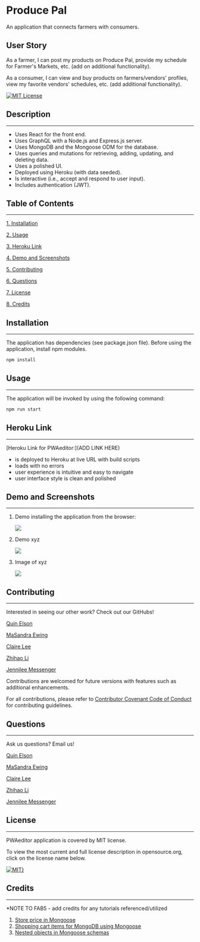 # Produce Pal
An application that connects farmers with consumers.

## User Story
As a farmer, I can post my products on Produce Pal, provide my schedule for Farmer's Markets, etc. (add on additional functionality).

As a consumer, I can view and buy products on farmers/vendors' profiles, view my favorite vendors' schedules, etc. (add additional functionality).

[![MIT License](https://img.shields.io/badge/License-MIT-blue.svg)](https://opensource.org/licenses/MIT)

## Description
---
- Uses React for the front end. 
- Uses GraphQL with a Node.js and Express.js server.
- Uses MongoDB and the Mongoose ODM for the database.
- Uses queries and mutations for retrieving, adding, updating, and deleting data. 
- Uses a polished UI. 
- Deployed using Heroku (with data seeded).
- Is interactive (i.e., accept and respond to user input).
- Includes authentication (JWT).

## Table of Contents
---
[1. Installation](#installation)

[2. Usage](#usage)

[3. Heroku Link](#heroku-link)

[4. Demo and Screenshots](#demo-and-screenshots)

[5. Contributing](#contributing)

[6. Questions](#questions)

[7. License](#license)

[8. Credits](#credits)

## Installation 
---
The application has dependencies (see package.json file). Before using the application, install npm modules.

```bash
npm install
```
## Usage 
---
The application will be invoked by using the following command:

```bash
npm run start 
```
## Heroku Link
---
[Heroku Link for PWAeditor:](ADD LINK HERE) 
* is deployed to Heroku at live URL with build scripts
* loads with no errors
* user experience is intuitive and easy to navigate
* user interface style is clean and polished

 ## Demo and Screenshots 
---
1. Demo installing the application from the browser:

    <img src="./xyz">

2. Demo xyz

    <img src="./xyz">


3. Image of xyz

    <img src="./xyz">

## Contributing 
---
Interested in seeing our other work? Check out our GitHubs!

[Quin Elson](https://github.com/qelson)

[MaSandra Ewing](https://github.com/mewing0328)

[Claire Lee](https://github.com/leeclaire156)

[Zhihao Li](https://github.com/lzh1990214)

[Jennilee Messenger](https://github.com/JMess87)


Contributions are welcomed for future versions with features such as additional enhancements.

For all contributions, please refer to [Contributor Covenant Code of Conduct](https://www.contributor-covenant.org/version/2/1/code_of_conduct/code_of_conduct.md) for contributing guidelines.

## Questions
---
Ask us questions? Email us!

[Quin Elson](mailto:qelson@protonmail.com)

[MaSandra Ewing](mailto:masandraewing@gmail.com)

[Claire Lee](mailto:lee.claire156@gmail.com)

[Zhihao Li](mailto:zli02@alumni.risd.edu)

[Jennilee Messenger](mailto:jennilee.messenger@gmail.com)

## License 
---
PWAeditor application is covered by MIT license. 

 To view the most current and full license description in opensource.org, click on the license name below.  

 [![MIT}](https://img.shields.io/badge/License-MIT-blue.svg)](https://opensource.org/licenses/MIT)

## Credits
---
*NOTE TO FAB5 - add credits for any tutorials referenced/utilized

1. [Store price in Mongoose](https://stackoverflow.com/questions/13304129/how-should-i-store-a-price-in-mongoose)
2. [Shopping cart items for MongoDB using Mongoose](https://copyprogramming.com/howto/insert-online-shopping-cart-items-into-mongodb-using-mongoose)
3. [Nested objects in Mongoose schemas](https://stackoverflow.com/questions/39596625/nested-objects-in-mongoose-schemas)

